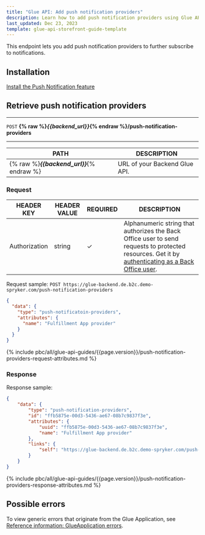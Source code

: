 ```yaml
---
title: "Glue API: Add push notification providers"
description: Learn how to add push notification providers using Glue API
last_updated: Dec 23, 2023
template: glue-api-storefront-guide-template
---
```


This endpoint lets you add push notification providers to further subscribe to notifications.

## Installation

[Install the Push Notification feature](/docs/pbc/all/miscellaneous/{{page.version}}/install-and-upgrade/install-features/install-the-push-notification-feature.html)

## Retrieve push notification providers

***
`POST` **{% raw %}*{{backend_url}}*{% endraw %}/push-notification-providers**
***



| PATH | DESCRIPTION |
| --- | --- |
| {% raw %}***{{backend_url}}***{% endraw %} | URL of your Backend Glue API. |



### Request

| HEADER KEY | HEADER VALUE | REQUIRED | DESCRIPTION |
| --- | --- | --- | --- |
| Authorization | string | &check; | Alphanumeric string that authorizes the Back Office user to send requests to protected resources. Get it by [authenticating as a Back Office user](/docs/pbc/all/identity-access-management/{{page.version}}/manage-using-glue-api/glue-api-authenticate-as-a-back-office-user.html).  |


Request sample: `POST https://glue-backend.de.b2c.demo-spryker.com/push-notification-providers`

```json
{
  "data": {
    "type": "push-notificatoin-providers",
    "attributes": {
      "name": "Fulfillment App provider"
    }
  }
}
```


{% include pbc/all/glue-api-guides/{{page.version}}/push-notification-providers-request-attributes.md %} <!-- To edit, see /_includes/pbc/all/glue-api-guides/{{page.version}}/push-notification-providers-request-attributes.md -->



### Response

Response sample:
```json
{
    "data": {
        "type": "push-notification-providers",
        "id": "ffb5875e-00d3-5436-ae67-08b7c9837f3e",
        "attributes": {
            "uuid": "ffb5875e-00d3-5436-ae67-08b7c9837f3e",
            "name": "Fulfillment App provider"
        },
        "links": {
            "self": "https://glue-backend.de.b2c.demo-spryker.com/push-notification-providers/ffb5875e-00d3-5436-ae67-08b7c9837f3e"
        }
    }
}
```


{% include pbc/all/glue-api-guides/{{page.version}}/push-notification-providers-response-attributes.md %} <!-- To edit, see /_includes/pbc/all/glue-api-guides/{{page.version}}/push-notification-providers-response-attributes.md -->



## Possible errors

To view generic errors that originate from the Glue Application, see [Reference information: GlueApplication errors](/docs/dg/dev/glue-api/{{page.version}}/old-glue-infrastructure/reference-information-glueapplication-errors.html).
